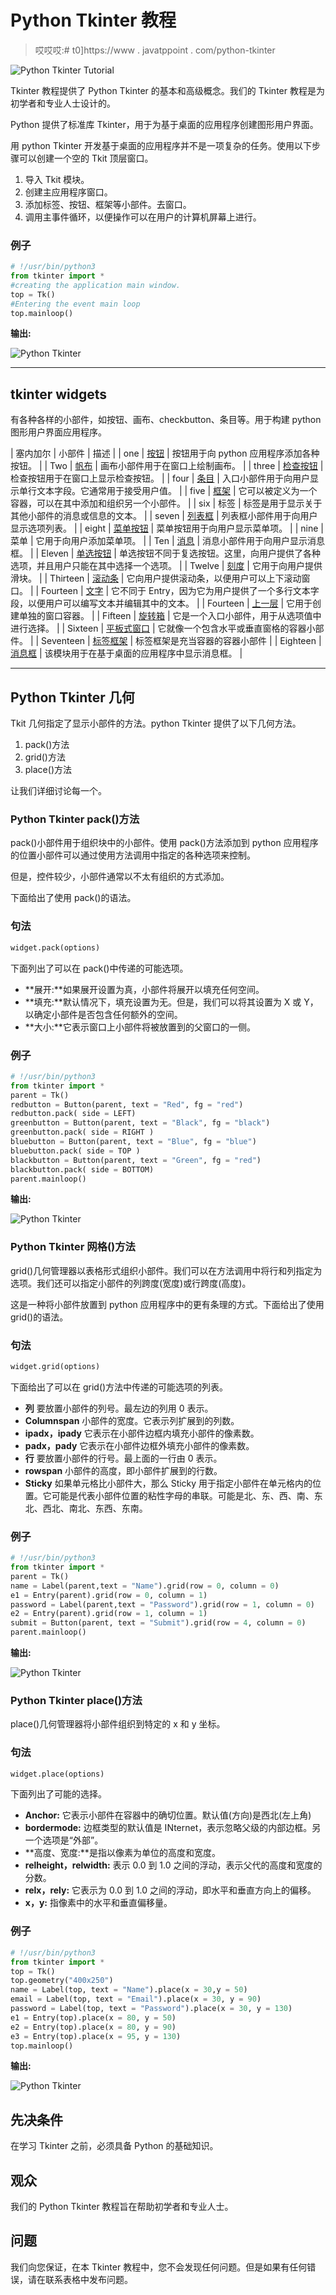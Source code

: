 # Python Tkinter 教程

> 哎哎哎:# t0]https://www . javatppoint . com/python-tkinter

![Python Tkinter Tutorial](img/31ec2656835e3b7cfb8a27dbf4cb35d4.png)

Tkinter 教程提供了 Python Tkinter 的基本和高级概念。我们的 Tkinter 教程是为初学者和专业人士设计的。

Python 提供了标准库 Tkinter，用于为基于桌面的应用程序创建图形用户界面。

用 python Tkinter 开发基于桌面的应用程序并不是一项复杂的任务。使用以下步骤可以创建一个空的 Tkit 顶层窗口。

1.  导入 Tkit 模块。
2.  创建主应用程序窗口。
3.  添加标签、按钮、框架等小部件。去窗口。
4.  调用主事件循环，以便操作可以在用户的计算机屏幕上进行。

### 例子

```py
# !/usr/bin/python3
from tkinter import *
#creating the application main window. 
top = Tk()
#Entering the event main loop
top.mainloop()

```

**输出:**

![Python Tkinter](img/bdd961c6e03f935170ec25c1aa253d4f.png)

* * *

## tkinter widgets

有各种各样的小部件，如按钮、画布、checkbutton、条目等。用于构建 python 图形用户界面应用程序。

| 塞内加尔 | 小部件 | 描述 |
| one | [按钮](python-tkinter-button) | 按钮用于向 python 应用程序添加各种按钮。 |
| Two | [帆布](python-tkinter-canvas) | 画布小部件用于在窗口上绘制画布。 |
| three | [检查按钮](python-tkinter-checkbutton) | 检查按钮用于在窗口上显示检查按钮。 |
| four | [条目](python-tkinter-entry) | 入口小部件用于向用户显示单行文本字段。它通常用于接受用户值。 |
| five | [框架](python-tkinter-frame) | 它可以被定义为一个容器，可以在其中添加和组织另一个小部件。 |
| six | 标签 | 标签是用于显示关于其他小部件的消息或信息的文本。 |
| seven | [列表框](python-tkinter-listbox) | 列表框小部件用于向用户显示选项列表。 |
| eight | [菜单按钮](python-tkinter-menubutton) | 菜单按钮用于向用户显示菜单项。 |
| nine | 菜单 | 它用于向用户添加菜单项。 |
| Ten | [消息](python-tkinter-message) | 消息小部件用于向用户显示消息框。 |
| Eleven | [单选按钮](python-tkinter-radiobutton) | 单选按钮不同于复选按钮。这里，向用户提供了各种选项，并且用户只能在其中选择一个选项。 |
| Twelve | [刻度](python-tkinter-scale) | 它用于向用户提供滑块。 |
| Thirteen | [滚动条](python-tkinter-scrollbar) | 它向用户提供滚动条，以便用户可以上下滚动窗口。 |
| Fourteen | [文字](python-tkinter-text) | 它不同于 Entry，因为它为用户提供了一个多行文本字段，以便用户可以编写文本并编辑其中的文本。 |
| Fourteen | [上一层](python-tkinter-toplevel) | 它用于创建单独的窗口容器。 |
| Fifteen | [旋转箱](python-tkinter-spinbox) | 它是一个入口小部件，用于从选项值中进行选择。 |
| Sixteen | [平板式窗口](python-tkinter-panedwindow) | 它就像一个包含水平或垂直窗格的容器小部件。 |
| Seventeen | [标签框架](python-tkinter-labelframe) | 标签框架是充当容器的容器小部件 |
| Eighteen | [消息框](python-tkinter-messagebox) | 该模块用于在基于桌面的应用程序中显示消息框。 |

* * *

## Python Tkinter 几何

Tkit 几何指定了显示小部件的方法。python Tkinter 提供了以下几何方法。

1.  pack()方法
2.  grid()方法
3.  place()方法

让我们详细讨论每一个。

### Python Tkinter pack()方法

pack()小部件用于组织块中的小部件。使用 pack()方法添加到 python 应用程序的位置小部件可以通过使用方法调用中指定的各种选项来控制。

但是，控件较少，小部件通常以不太有组织的方式添加。

下面给出了使用 pack()的语法。

### 句法

```py
widget.pack(options)

```

下面列出了可以在 pack()中传递的可能选项。

*   **展开:**如果展开设置为真，小部件将展开以填充任何空间。
*   **填充:**默认情况下，填充设置为无。但是，我们可以将其设置为 X 或 Y，以确定小部件是否包含任何额外的空间。
*   **大小:**它表示窗口上小部件将被放置到的父窗口的一侧。

### 例子

```py
# !/usr/bin/python3
from tkinter import *
parent = Tk()
redbutton = Button(parent, text = "Red", fg = "red")
redbutton.pack( side = LEFT)
greenbutton = Button(parent, text = "Black", fg = "black")
greenbutton.pack( side = RIGHT )
bluebutton = Button(parent, text = "Blue", fg = "blue")
bluebutton.pack( side = TOP )
blackbutton = Button(parent, text = "Green", fg = "red")
blackbutton.pack( side = BOTTOM)
parent.mainloop()

```

**输出:**

![Python Tkinter](img/a86a5f226e7aba3bddb36ca69173291e.png)

### Python Tkinter 网格()方法

grid()几何管理器以表格形式组织小部件。我们可以在方法调用中将行和列指定为选项。我们还可以指定小部件的列跨度(宽度)或行跨度(高度)。

这是一种将小部件放置到 python 应用程序中的更有条理的方式。下面给出了使用 grid()的语法。

### 句法

```py
widget.grid(options)

```

下面给出了可以在 grid()方法中传递的可能选项的列表。

*   **列**
    要放置小部件的列号。最左边的列用 0 表示。
*   **Columnspan**
    小部件的宽度。它表示列扩展到的列数。
*   **ipadx，ipady**
    它表示在小部件边框内填充小部件的像素数。
*   **padx，pady**
    它表示在小部件边框外填充小部件的像素数。
*   **行**
    要放置小部件的行号。最上面的一行由 0 表示。
*   **rowspan**
    小部件的高度，即小部件扩展到的行数。
*   **Sticky**
    如果单元格比小部件大，那么 Sticky 用于指定小部件在单元格内的位置。它可能是代表小部件位置的粘性字母的串联。可能是北、东、西、南、东北、西北、南北、东西、东南。

### 例子

```py
# !/usr/bin/python3
from tkinter import *
parent = Tk()
name = Label(parent,text = "Name").grid(row = 0, column = 0)
e1 = Entry(parent).grid(row = 0, column = 1)
password = Label(parent,text = "Password").grid(row = 1, column = 0)
e2 = Entry(parent).grid(row = 1, column = 1)
submit = Button(parent, text = "Submit").grid(row = 4, column = 0)
parent.mainloop()

```

**输出:**

![Python Tkinter](img/85f35d3162f23586e7094e66e7529427.png)

### Python Tkinter place()方法

place()几何管理器将小部件组织到特定的 x 和 y 坐标。

### 句法

```py
widget.place(options)

```

下面列出了可能的选择。

*   **Anchor:** 它表示小部件在容器中的确切位置。默认值(方向)是西北(左上角)
*   **bordermode:** 边框类型的默认值是 INternet，表示忽略父级的内部边框。另一个选项是“外部”。
*   **高度、宽度:**是指以像素为单位的高度和宽度。
*   **relheight，relwidth:** 表示 0.0 到 1.0 之间的浮动，表示父代的高度和宽度的分数。
*   **relx，rely:** 它表示为 0.0 到 1.0 之间的浮动，即水平和垂直方向上的偏移。
*   **x，y:** 指像素中的水平和垂直偏移量。

### 例子

```py
# !/usr/bin/python3
from tkinter import *
top = Tk()
top.geometry("400x250")
name = Label(top, text = "Name").place(x = 30,y = 50)
email = Label(top, text = "Email").place(x = 30, y = 90)
password = Label(top, text = "Password").place(x = 30, y = 130)
e1 = Entry(top).place(x = 80, y = 50)
e2 = Entry(top).place(x = 80, y = 90)
e3 = Entry(top).place(x = 95, y = 130)
top.mainloop()

```

**输出:**

![Python Tkinter](img/d918ebfa90344b25e1eb8defaee4ef80.png)

## 先决条件

在学习 Tkinter 之前，必须具备 Python 的基础知识。

## 观众

我们的 Python Tkinter 教程旨在帮助初学者和专业人士。

## 问题

我们向您保证，在本 Tkinter 教程中，您不会发现任何问题。但是如果有任何错误，请在联系表格中发布问题。